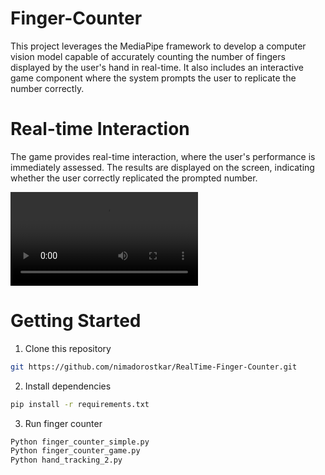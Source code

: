 # Finger-Counter
This project leverages the MediaPipe framework to develop a computer vision model capable of accurately counting the number of fingers displayed by the user's hand in real-time. It also includes an interactive game component where the system prompts the user to replicate the number correctly.

# Real-time Interaction
The game provides real-time interaction, where the user's performance is immediately assessed. The results are displayed on the screen, indicating whether the user correctly replicated the prompted number.



![example](https://github.com/nimadorostkar/RealTime-Finger-Counter/blob/master/data/demo.mp4)


# Getting Started
1. Clone this repository

```bash
git https://github.com/nimadorostkar/RealTime-Finger-Counter.git
```

2. Install dependencies

```bash
pip install -r requirements.txt 
```

3. Run finger counter
```bash
Python finger_counter_simple.py
Python finger_counter_game.py
Python hand_tracking_2.py
```
